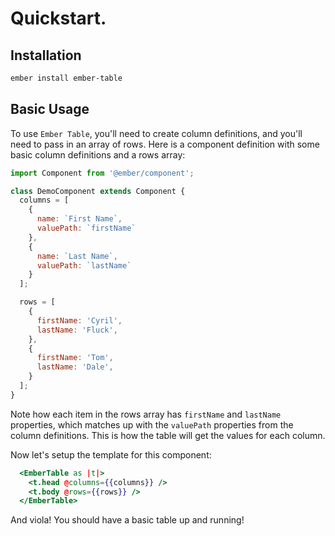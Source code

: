 # Quickstart.

## Installation

```sh
ember install ember-table
```

## Basic Usage

To use `Ember Table`, you'll need to create column definitions, and you'll need
to pass in an array of rows. Here is a component definition with some basic
column definitions and a rows array:

```javascript
import Component from '@ember/component';

class DemoComponent extends Component {
  columns = [
    {
      name: `First Name`,
      valuePath: `firstName`
    },
    {
      name: `Last Name`,
      valuePath: `lastName`
    }
  ];

  rows = [
    {
      firstName: 'Cyril',
      lastName: 'Fluck',
    },
    {
      firstName: 'Tom',
      lastName: 'Dale',
    }
  ];
}
```

Note how each item in the rows array has `firstName` and `lastName` properties,
which matches up with the `valuePath` properties from the column definitions.
This is how the table will get the values for each column.

Now let's setup the template for this component:

```hbs
  <EmberTable as |t|>
    <t.head @columns={{columns}} />
    <t.body @rows={{rows}} />
  </EmberTable>
```

And viola! You should have a basic table up and running!
